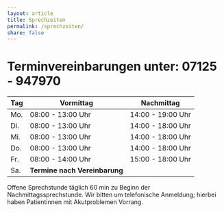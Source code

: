 ```yaml
---
layout: article
title: Sprechzeiten
permalink: /sprechzeiten/
share: false
---
```

# Terminvereinbarungen unter: 07125 - 947970

|Tag|Vormittag|Nachmittag|
|---|---------|----------|	
|Mo. |08:00 - 13:00 Uhr| 14:00 - 19:00 Uhr|
|Di. |08:00 - 13:00 Uhr| 14:00 - 18:00 Uhr|
|Mi. |08:00 - 13:00 Uhr| 14:00 - 18:00 Uhr|
|Do. |08:00 - 13:00 Uhr| 14:00 - 18:00 Uhr|
|Fr. |08:00 - 14:00 Uhr| 15:00 - 18:00 Uhr|
|Sa. |**Termine nach Vereinbarung**||

Offene Sprechstunde täglich 60 min zu Beginn der Nachmittagssprechstunde.
Wir bitten um telefonische Anmeldung; hierbei haben Patientinnen mit Akutproblemen Vorrang.